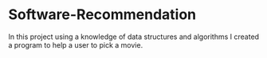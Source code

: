 # Software-Recommendation
In this project using a knowledge of data structures and algorithms I created a program to help a user to pick a movie.
